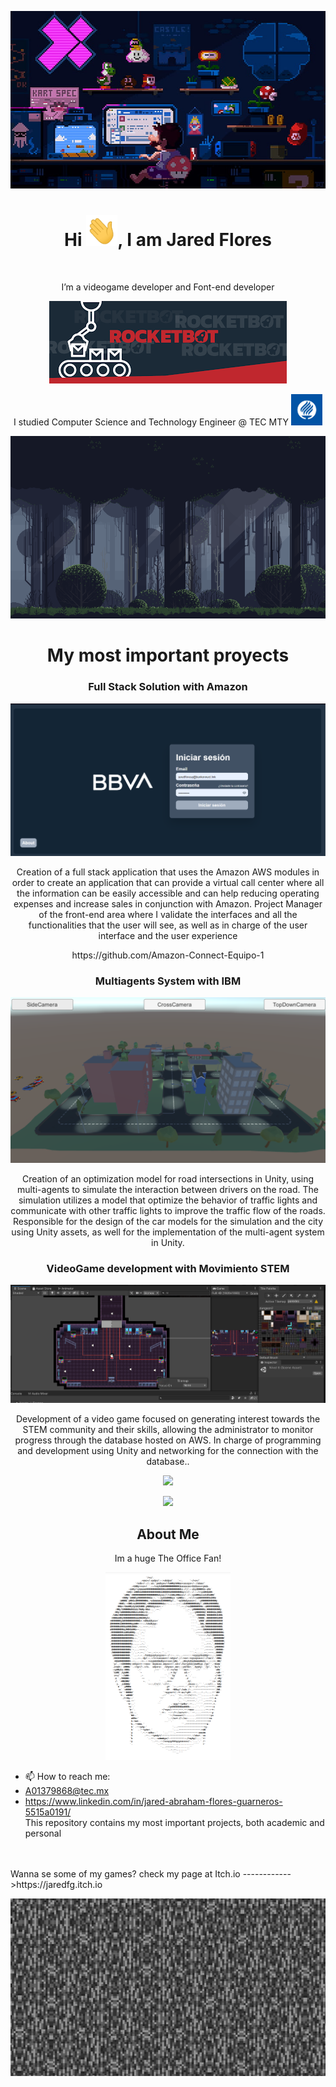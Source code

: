 
<p align="center"><img src="https://github.com/JaredFG/JaredFG/blob/main/mario-pixel-art-hd-wallpaper-preview.jpg" ></p>
<h1 align="center">Hi <img src="https://raw.githubusercontent.com/KevinPatel04/KevinPatel04/master/Hi.gif" width="50px" height="50px">, I am Jared Flores </h1>
<br>
<p align="center"> I’m a videogame developer and Font-end developer   </p>
<p align="center"><img src="https://github.com/JaredFG/JaredFG/blob/main/rocket.png" ></p>
<p align="center"> I studied Computer Science and Technology Engineer @ TEC MTY <img src="https://github.com/JaredFG/JaredFG/blob/main/unnamed%20(5).jpg" width="50px" height="50px">  </p>
<p align="center"><img src="https://github.com/JaredFG/JaredFG/blob/main/forest.png" ></p>
<h1 align="center">  My most important proyects  </h1>
<h3 align="center">  Full Stack Solution with Amazon  </h3>
<p align="center"><img src="https://github.com/JaredFG/JaredFG/blob/main/bankonnect.png" ></p>
<p align="center"> Creation of a full stack application that uses the Amazon AWS modules in order to create an application that can provide a virtual call center where all the information can be easily accessible and can help reducing operating expenses and increase sales in conjunction with Amazon. Project Manager of the front-end area where I validate the interfaces and all the functionalities that the user will see, as well as in charge of the user interface and the user experience  </p>
<p align="center"> https://github.com/Amazon-Connect-Equipo-1 </p>

<h3 align="center">  Multiagents System with IBM </h3>
<p align="center"><img src="https://github.com/JaredFG/JaredFG/blob/main/multiagentes.png" ></p>
<p align="center"> Creation of an optimization model for road intersections in Unity, using multi-agents to simulate the interaction between drivers on the road. The simulation utilizes a model that optimize the behavior of traffic lights and communicate with other traffic lights to improve the traffic flow of the roads. Responsible for the design of the car models for the simulation and the city using Unity assets, as well for the implementation of the multi-agent system in Unity.  </p>

<h3 align="center">  VideoGame development with Movimiento STEM  </h3>
<p align="center"><img src="https://github.com/JaredFG/JaredFG/blob/main/coding.png" ></p>
<p align="center"> Development of a video game focused on generating interest towards the STEM community and their skills, allowing the administrator to monitor progress through the database hosted on AWS. In charge of programming and development using Unity and networking for the connection with the database..  </p>

<p align="center"><img src="https://github-readme-stats.vercel.app/api/top-langs/?username=JaredFG&layout=compact&hide=TSQL&theme=chartreuse-dark"></p>
<p align="center"><img src="https://github-readme-streak-stats.herokuapp.com/?user=JaredFG&theme=chartreuse-dark"></p>

<h2 align="center">  About Me  </h2>
<p align="center"> Im a huge The Office Fan!</p>
<p align="center"><img src="https://github.com/JaredFG/JaredFG/blob/main/dwight.png" width="200px" height="300px" ></p>

- 📫 How to reach me:
-    A01379868@tec.mx<br>
-   https://www.linkedin.com/in/jared-abraham-flores-guarneros-5515a0191/ <br>
This repository contains my most important projects, both academic and personal
<br>
<br>
Wanna se some of my  games? check my page at Itch.io ------------>https://jaredfg.itch.io
<br>
<p align="center"><img src="https://github.com/JaredFG/JaredFG/blob/main/wp7550953%20.png"   ></p>

